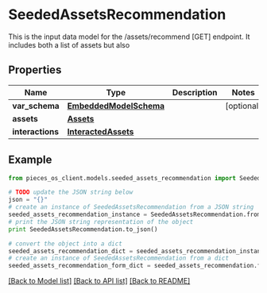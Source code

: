 # SeededAssetsRecommendation

This is the input data model for the /assets/recommend [GET] endpoint. It includes both a list of assets but also 

## Properties

Name | Type | Description | Notes
------------ | ------------- | ------------- | -------------
**var_schema** | [**EmbeddedModelSchema**](EmbeddedModelSchema.md) |  | [optional] 
**assets** | [**Assets**](Assets.md) |  | 
**interactions** | [**InteractedAssets**](InteractedAssets.md) |  | 

## Example

```python
from pieces_os_client.models.seeded_assets_recommendation import SeededAssetsRecommendation

# TODO update the JSON string below
json = "{}"
# create an instance of SeededAssetsRecommendation from a JSON string
seeded_assets_recommendation_instance = SeededAssetsRecommendation.from_json(json)
# print the JSON string representation of the object
print SeededAssetsRecommendation.to_json()

# convert the object into a dict
seeded_assets_recommendation_dict = seeded_assets_recommendation_instance.to_dict()
# create an instance of SeededAssetsRecommendation from a dict
seeded_assets_recommendation_form_dict = seeded_assets_recommendation.from_dict(seeded_assets_recommendation_dict)
```
[[Back to Model list]](../README.md#documentation-for-models) [[Back to API list]](../README.md#documentation-for-api-endpoints) [[Back to README]](../README.md)


